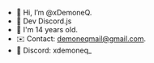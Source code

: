 - 👋 Hi, I’m @xDemoneQ.
- 👾 Dev Discord.js
- 🎂 I'm 14 years old.
- ✉️ Contact: demoneqmail@gmail.com.
- 🐘 Discord: xdemoneq_
